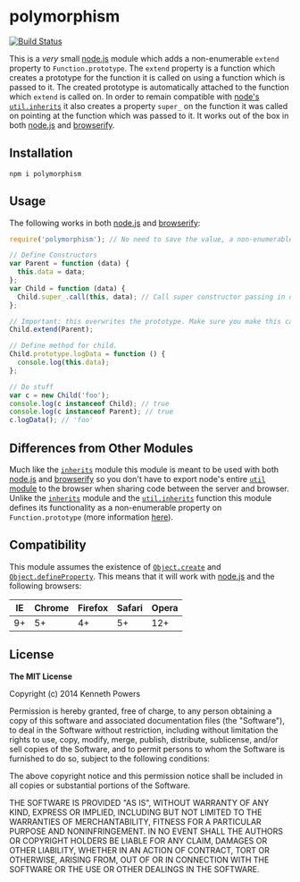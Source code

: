 # polymorphism

[![Build Status](https://travis-ci.org/KenPowers/polymorphism.png)](https://travis-ci.org/KenPowers/polymorphism)

This is a *very* small [node.js][node] module which adds a non-enumerable
`extend` property to `Function.prototype`. The `extend` property is a function
which creates a prototype for the function it is called on using a function
which is passed to it. The created prototype is automatically attached to the
function which `extend` is called on. In order to remain compatible with
[node's `util.inherits`][node-ui] it also creates a property `super_` on the
function it was called on pointing at the function which was passed to it. It
works out of the box in both [node.js][node] and [browserify][bfy].

## Installation

`npm i polymorphism`

## Usage

The following works in both [node.js][node] and [browserify][bfy]:

```javascript
require('polymorphism'); // No need to save the value, a non-enumerable property is added to `Function.prototype`

// Define Constructors
var Parent = function (data) {
  this.data = data;
};
var Child = function (data) {
  Child.super_.call(this, data); // Call super constructor passing in data
};

// Important: this overwrites the prototype. Make sure you make this call before defining any methods.
Child.extend(Parent);

// Define method for child.
Child.prototype.logData = function () {
  console.log(this.data);
};

// Do stuff
var c = new Child('foo');
console.log(c instanceof Child); // true
console.log(c instanceof Parent); // true
c.logData(); // 'foo'
```

## Differences from Other Modules
Much like the [`inherits`][inherits] module this module is meant to be used
with both [node.js][node] and [browserify][bfy] so you don't have to export
node's entire [`util` module][util] to the browser when sharing code between
the server and browser. Unlike the [`inherits`][inherits] module and the
[`util.inherits`][node-ui] function this module defines its functionality
as a non-enumerable property on `Function.prototype` (more information
[here][so]).

## Compatibility

This module assumes the existence of [`Object.create`][oc] and
[`Object.defineProperty`][odp]. This means that it will work with
[node.js][node] and the following browsers:

| IE | Chrome | Firefox | Safari | Opera |
| --- | --- | --- | --- | --- |
| 9+ | 5+ | 4+ | 5+ | 12+ |

## License

**The MIT License**

Copyright (c) 2014 Kenneth Powers

Permission is hereby granted, free of charge, to any person obtaining a copy
of this software and associated documentation files (the "Software"), to deal
in the Software without restriction, including without limitation the rights
to use, copy, modify, merge, publish, distribute, sublicense, and/or sell
copies of the Software, and to permit persons to whom the Software is
furnished to do so, subject to the following conditions:

The above copyright notice and this permission notice shall be included in all
copies or substantial portions of the Software.

THE SOFTWARE IS PROVIDED "AS IS", WITHOUT WARRANTY OF ANY KIND, EXPRESS OR
IMPLIED, INCLUDING BUT NOT LIMITED TO THE WARRANTIES OF MERCHANTABILITY,
FITNESS FOR A PARTICULAR PURPOSE AND NONINFRINGEMENT. IN NO EVENT SHALL THE
AUTHORS OR COPYRIGHT HOLDERS BE LIABLE FOR ANY CLAIM, DAMAGES OR OTHER
LIABILITY, WHETHER IN AN ACTION OF CONTRACT, TORT OR OTHERWISE, ARISING FROM,
OUT OF OR IN CONNECTION WITH THE SOFTWARE OR THE USE OR OTHER DEALINGS IN THE
SOFTWARE.

  [node]: http://nodejs.org/ "Node"
  [node-ui]: http://nodejs.org/api/util.html#util_util_inherits_constructor_superconstructor "util.inherits"
  [bfy]: http://browserify.org/ "Browserify"
  [util]: http://nodejs.org/api/util.html "`util` Module"
  [inherits]: https://github.com/isaacs/inherits "Inherits"
  [so]: http://stackoverflow.com/questions/15620482/is-it-ok-to-define-a-prototype-function-on-object-in-javascript "Is it ok to define a prototype function on Object in Javascript?"
  [oc]: http://kangax.github.io/es5-compat-table/#Object.create "Object.create"
  [odp]: http://kangax.github.io/es5-compat-table/#Object.defineProperty "Object.defineProperty"
